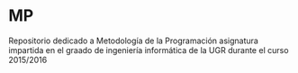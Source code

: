 # MP
Repositorio dedicado a Metodología de la Programación asignatura impartida en el graado de ingeniería informática de la UGR durante el curso 2015/2016
